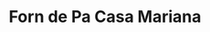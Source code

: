 ---
title: "Forn de Pa Casa Mariana"
url: /cervia-de-les-garrigues/forn-de-pa-casa-mariana/
shop: Bäckerei
---